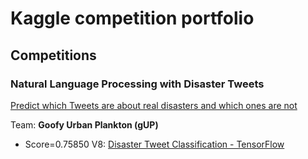 # Kaggle competition portfolio

## Competitions

### Natural Language Processing with Disaster Tweets

[Predict which Tweets are about real disasters and which ones are not](https://www.kaggle.com/competitions/nlp-getting-started/)

Team: **Goofy Urban Plankton (gUP)**

- Score=0.75850 V8: [Disaster Tweet Classification - TensorFlow](https://colab.research.google.com/github/msusol/kaggle/blob/main/notebooks/disaster_tweet_classification_tensorflow.ipynb)
